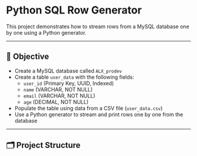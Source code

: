 # Python SQL Row Generator

This project demonstrates how to stream rows from a MySQL database one by one using a Python generator.

---

## 📌 Objective

- Create a MySQL database called `ALX_prodev`
- Create a table `user_data` with the following fields:
  - `user_id` (Primary Key, UUID, Indexed)
  - `name` (VARCHAR, NOT NULL)
  - `email` (VARCHAR, NOT NULL)
  - `age` (DECIMAL, NOT NULL)
- Populate the table using data from a CSV file (`user_data.csv`)
- Use a Python generator to stream and print rows one by one from the database

---

## 🗂 Project Structure

